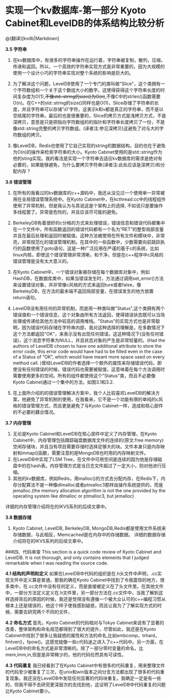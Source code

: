 # 实现一个kv数据库-第一部分 Kyoto Cabinet和LevelDB的体系结构比较分析

@(翻译)[kvdb|Markdown]

**3.5 字符串**
1. 在kv数据库中，有很多的字符串操作在运行着，字符串被复制，散列，压缩，传递和返回。所以，一个高效的字符串实现方式是非常重要的，因为大规模的使用一个设计小巧的字符串实现对整个系统的影响是巨大的。

2. 为了解决这个问题，LevelDB使用了一个专门的类叫做"Slice"，这个类拥有一个字符数组和一个关于这个数组大小的数字。这使得获得这个字符串长度的时间复杂度为O(1),~~不像std::string的size()为O(n)~~,不像C中的strlen()函数需要O(n)。在C++的std::string的size()同样也是O(1)，Slice存储了字符串的长度，并且字符串可以存储'\0'字符，这表示k和v都是真正的字符串，而不是以空结尾的字符串。最后的也是很重要的，Slice的拷贝方式是浅拷贝方式，不是深拷贝，意思是只是把指向字符数组的的指针和字符串长度拷贝了一份，不是像std::string完整的拷贝字符数组。(译者注:参见深拷贝)这避免了对与大的字符数组的拷贝。

3. 像LevelDB，Redis也使用了它自己实现的string的数据结构，目的也在于避免为O(n)的操作来检索字符串的大小。Kyoto Cabinet使用的是std::string作为他的sting实现。我的看法是实现一个字符串去适应kv数据库的需求是绝对有必要的，如果能够避免，为什么要拷贝字符串(译者注:此处应该是深拷贝)和分配内存？

**3.6 错误管理**
1. 在所有的我看过的kv数据库的c++源码中，我还从没见过一个使用单一异常被用在全局错误管理系统中。在Kyoto Cabinet中，在kcthread.cc中的线程组件使用了异常机制，但是我认为与其说这是个架构上的选择, 不如说只是要操作多线程罢了。异常是危险的，并且应该尽可能的避免。

2. BerkeleyDB有着很好的c分格的方式来处理错误，错误信息和错误代码都集中在一个文件中，所有函数返回的错误代码都有一个名为“RET”的整型局部变量并且在最后处理和返回时被赋值。这种方法被使用在所有文件和模块中，非常亮，非常规范化的错误管理机制。在其中的一些函数中，少数需要向前跳跃执行的函数使用了goto语句，这是一种广泛应用在严谨的基于c的系统，比如linux内核，即使这个错误管理非常清晰，和干净，但是在c++程序中c风格的错误管理是没有太大意义的。
 
3. 在Kyoto Cabinet中，一个错误对象被存储在每个数据库对象中，例如HashDB，在数据库类中，如果当错误发生时，方法通过调用set_error()方法来设置错误对象，并非常像c风格的方式来返回ture或者false，像BerkeleyDB，在方法的最末端不返回局部变量，在错误发生的地方放置return语句。
4. LevelDB没有用任何的异常机制，而是用一种类叫做"Status",这个类拥有两个错误值和一个错误信息，这个对象由所有方法返回，使得错误状态既可以当场处理或传递给其他方法中较高的调用堆栈。"Status"的实现方式也是非常聪明，因为错误代码存储在字符串内部，我对这种选择的理解是，在多数情况下这个方法都返回"OK"，来表示没有出现任何错误。这这种情况下(没有任何错误)，这个消息字符串为NULL，并且状态对象的产生是非常轻量的。(Had the authors of LevelDB chosen to have one additional attribute to store the error code, this error code would have had to be filled even in the case of a Status of “OK”, which would have meant more space used on every method call. )曾经LevelDB的作者选择一个额外的属性来存储错误代码，即使没有任何错误的时候，错误代码也需要被赋值，这意味着在每个方法调用时需要使用更多的空间。所有的组件都使用这个"Status"类，而且不必要像Kyoto Cabinet通过一个集中的方法，如图3.1和3.2.
 
5. 在上面所介绍的的错误管理解决方案中，我个人比较喜欢LevelDB的解决方案，他避免了异常机制的使用，在我看来，它不是一个功能有限的单纯的c风格的错误管理方式，而且更是避免了与Kyoto Cabinet一样，造成和核心部件的不必要的藕合情况。

**3.7 内存管理**
1. 无论是Kyoto Cabinet和LevelDB在核心部件中定义了内存管理，在Kyoto Cabinet中，内存管理包括跟踪磁盘数据库文件的连续的(原文:free memory)空闲存储块，并且当有项目需要存储时选择足够大的块。文件本身只是内存映射和mmap()函数，需要注意的是MongoDB也时用的内存映射文件。
2. 在LevelDB中实现了LSM Tree，在文件中可用空间是连续的因为他是存储磁盘中的在hash表。内存管理方式是当日志文件超过了一定大小，则对他进行压缩。
3. 其他的kv数据库，例如Redis，用malloc()的方式去分配内存，在Redis下，内存分配算法不是一种像dlmalloc或者ptmalloc3那样由操作系统提供的，而是jemalloc.(the memory allocation algorithm is not the one provided by the operating system like dlmalloc or ptmalloc3, but jemalloc)

详细的内存管理介绍将在的IKVS系列的后续文章中。

**3.8 数据存储**
1. Kyoto Cabinet, LevelDB, BerkeleyDB, MongoDB,Redis都是使用文件系统来存储数据，与此相反，Memcached是在内存中的存储数据。
详细的数据存储介绍将在的IKVS系列的后续文章中。 

###四、代码审查
This section is a quick code review of Kyoto Cabinet and LevelDB. It is not thorough, and only contains elements that I judged remarkable when I was reading the source code.

**4.1 结构的声明和定义**
如果在LevelDB中代码的组织是在.h头文件中声明，.cc实现文件中定义算是普通，那我的确在Kyoto Cabinet中找到了令我震惊的地方，很多类中，在.cc文件中没有任何定义，而是直接被定义在了头文件里。在其他文件中，一部分方法定义定义在.h文件里，另一部分方法在.cc文件中，当我了解到这样选择背后的原因的时候，我还是觉得没有遵循一个被大众认可的c++编程习惯从根本上还是错误的，他这个样子使我感到疑惑，而且让我为了了解实现方式的时候，需要去研究两个不同的文件，

**4.2 命名方式**
首先，Kyoto Cabinet的代码相对与Tokyo Cabinet来说有了显著的改善，整体架构和命名规范都得到了很大的提升，尽管如此，我还是在Kyoto Cabinet中找到了很多让我疑惑的属性和方法的命名,比如embcomp，trhard，fmtver()，fpow()。这感觉就像一些c代码迷之进入了c++代码中。另一方面，在LevelDB中的命名方式是非常清晰的。除了一部分零时变量的命名，比mem,imm,in,但是是非常稀少的，他的代码任然具有可读性。

**4.3 代码重复**
我已经看到了在Kyoto Cabinet中有很多的代码重复，用来整理文件的代码至少被重复了三次，在unix和win版本之间分支方法都出现了很多的代码重复现象。我还没在LevelDB中发现任何显著的代码块重复。我确定一定是有一些的，但我不得不去研究更深层次的去找到他，这证明了LevelDB中代码重复的问题比Kyoto Cabinet要小。
